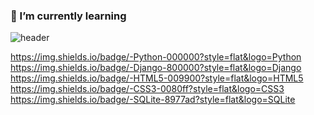 ### 🌱 I’m currently learning

<!--
**YunyLee/YunyLee** is a ✨ _special_ ✨ repository because its `README.md` (this file) appears on your GitHub profile.

Here are some ideas to get you started:

- 🔭 I’m currently working on ...
- 🌱 I’m currently learning ...
- 👯 I’m looking to collaborate on ...
- 🤔 I’m looking for help with ...
- 💬 Ask me about ...
- 📫 How to reach me: ...
- 😄 Pronouns: ...
- ⚡ Fun fact: ...
-->

![header](https://capsule-render.vercel.app/api?type=waving&color=gradient&height=300&section=header&text=YunYonng%20Lee&fontSize=90&animation=twinkling)

https://img.shields.io/badge/-Python-000000?style=flat&logo=Python
https://img.shields.io/badge/-Django-800000?style=flat&logo=Django
https://img.shields.io/badge/-HTML5-009900?style=flat&logo=HTML5
https://img.shields.io/badge/-CSS3-0080ff?style=flat&logo=CSS3
https://img.shields.io/badge/-SQLite-8977ad?style=flat&logo=SQLite
